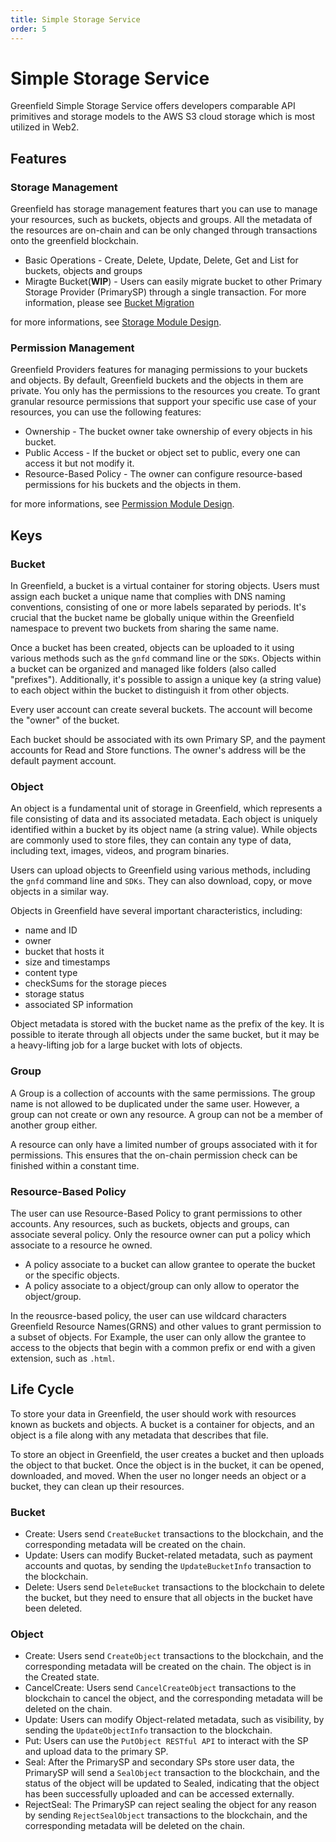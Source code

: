 ```yaml
---
title: Simple Storage Service
order: 5
---
```


# Simple Storage Service

Greenfield Simple Storage Service offers developers comparable API primitives and storage models to the AWS S3 cloud storage which is most utilized in Web2. 

## Features

### Storage Management

Greenfield has storage management features thart you can use to manage your resources, such as buckets, objects and groups. All the metadata of the resources are on-chain and can be only changed through transactions onto the greenfield blockchain. 

* Basic Operations - Create, Delete, Update, Delete, Get and List for buckets, objects and groups
* Miragte Bucket(**WIP**) - Users can easily migrate bucket to other Primary Storage Provider (PrimarySP) through a single transaction. For more information, please see [Bucket Migration](../greenfield-blockchain//modules/virtual-group.md#bucket-migration-workflow)

for more informations, see [Storage Module Design](../greenfield-blockchain/modules/storage-module.md).
  
### Permission Management

Greenfield Providers features for managing permissions to your buckets and objects. By default, Greenfield buckets and the objects in them are private. You only has the permissions to the resources you create. To grant granular resource permissions that support your specific use case of your resources, you can use the following features:

* Ownership - The bucket owner take ownership of every objects in his bucket.
* Public Access - If the bucket or object set to public, every one can access it but not modify it.
* Resource-Based Policy - The owner can configure resource-based permissions for his buckets and the objects in them.

for more informations, see [Permission Module Design](../greenfield-blockchain/modules/permission.md).

## Keys

### Bucket
In Greenfield, a bucket is a virtual container for storing objects. Users must assign each bucket a unique name that complies with DNS naming conventions, consisting of one or more labels separated by periods. It's crucial that the bucket name be globally unique within the Greenfield namespace to prevent two buckets from sharing the same name. 

Once a bucket has been created, objects can be uploaded to it using various methods such as the `gnfd` command line or the `SDKs`. 
Objects within a bucket can be organized and managed like folders (also called "prefixes"). 
Additionally, it's possible to assign a unique key (a string value) to each object within the bucket to distinguish it from other objects.

Every user account can create several buckets. The account will become the "owner" of the bucket.

Each bucket should be associated with its own Primary SP, and the payment accounts for Read and Store functions. The owner's
address will be the default payment account.

### Object

An object is a fundamental unit of storage in Greenfield, which represents a file consisting of data and its associated 
metadata. Each object is uniquely identified within a bucket by its object name (a string value). 
While objects are commonly used to store files, they can contain any type of data, including text, 
images, videos, and program binaries.

Users can upload objects to Greenfield using various methods, including the `gnfd` command line and `SDKs`. They can also download, 
copy, or move objects in a similar way.

Objects in Greenfield have several important characteristics, including:
- name and ID
- owner
- bucket that hosts it
- size and timestamps
- content type
- checkSums for the storage pieces
- storage status
- associated SP information

Object metadata is stored with the bucket name as the prefix of the key. It is possible to iterate through all
objects under the same bucket, but it may be a heavy-lifting job for a large bucket with lots of objects.

### Group

A Group is a collection of accounts with the same permissions. The group name is not allowed to be duplicated under the
same user. However, a group can not create or own any resource. A group can not be a member of another group either.

A resource can only have a limited number of groups associated with it for permissions. This ensures that the on-chain
permission check can be finished within a constant time.

### Resource-Based Policy

The user can use Resource-Based Policy to grant permissions to other accounts. Any resources, such as buckets, objects and groups, can associate several policy. Only the resource owner can put a policy which associate to a resource he owned. 

- A policy associate to a bucket can allow grantee to operate the bucket or the specific objects.
- A policy associate to a object/group can only allow to operator the object/group.

In the reousrce-based policy, the user can use wildcard characters Greenfield Resource Names(GRNS) and other values to grant permission to a subset of objects. For Example, the user can only allow the grantee to access to the objects that begin with a common prefix or end with a given extension, such as `.html`.


## Life Cycle
To store your data in Greenfield, the user should work with resources known as buckets and objects. A bucket is a container for objects, and an object is a file along with any metadata that describes that file.

To store an object in Greenfield, the user creates a bucket and then uploads the object to that bucket. Once the object is in the bucket, it can be opened, downloaded, and moved. When the user no longer needs an object or a bucket, they can clean up their resources.

### Bucket

- Create: Users send `CreateBucket` transactions to the blockchain, and the corresponding metadata will be created on the chain.
- Update: Users can modify Bucket-related metadata, such as payment accounts and quotas, by sending the `UpdateBucketInfo` transaction to the blockchain.
- Delete: Users send `DeleteBucket` transactions to the blockchain to delete the bucket, but they need to ensure that all objects in the bucket have been deleted.

### Object

* Create: Users send `CreateObject` transactions to the blockchain, and the corresponding metadata will be created on the chain. The object is in the Created state.
* CancelCreate: Users send `CancelCreateObject` transactions to the blockchain to cancel the object, and the corresponding metadata will be deleted on the chain.
* Update: Users can modify Object-related metadata, such as visibility, by sending the `UpdateObjectInfo` transaction to the blockchain.
* Put: Users can use the `PutObject RESTful API` to interact with the SP and upload data to the primary SP.
* Seal: After the PrimarySP and secondary SPs store user data, the PrimarySP will send a `SealObject` transaction to the blockchain, and the status of the object will be updated to Sealed, indicating that the object has been successfully uploaded and can be accessed externally.
* RejectSeal: The PrimarySP can reject sealing the object for any reason by sending `RejectSealObject` transactions to the blockchain, and the corresponding metadata will be deleted on the chain.